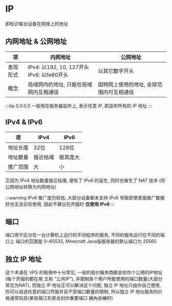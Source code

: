 # IP 

即标识每台设备在网络上的地址

## 内网地址 & 公网地址

| 项    | 内网地址                                   | 公网地址                  |
|------|----------------------------------------|-----------------------|
| 表现形式 | IPv4: 以192, 10, 127开头<br>IPv6: 以fe80开头 | 以其它数字开头               |
| 概念   | 局域网内的地址, 只能在局域网内互相通信                   | 因特网上使用的地址, 全球范围内可互相通信 |

:::tip
0.0.0.0 一般用在服务器监听上, 表示任意 IP, 即监听所有的 IP 地址
:::


## IPv4 & IPv6

| 项    | IPv4 | IPv6 |
|------|------|------|
| 地址长度 | 32位  | 128位 |
| 地址数量 | 接近枯竭 | 极其庞大 |
| 推广范围 | 大    | 小    |

正因为 IPv4 地址数量接近枯竭, 便有了 IPv6 的诞生, 同时也催生了 NAT 技术 (将公网地址转换为内网地址)

:::warning
IPv6 推广度仍较低, 大部分设备都未支持 IPv6 导致即使表面推广数据好也无法实际使用, 因此不建议在开服时 **仅使用 IPv6**
:::

## 端口
端口用于区分在一台计算机上运行的不同程序的服务, 不同的服务运行在不同的端口上
端口的范围是 0~65535, Minecraft Java版服务器的默认端口为 25565

## 独立 IP 地址

这个术语在 VPS 的租用中十分常见, 一般的低价服务商都会给你个公用的IP地址 (每个开服的都在用 又称 "公共IP"), 并限制各个用户所能使用的端口数量(大部分常见为NAT), 而独立 IP 地址正可以解决这个问题, 独立 IP 地址只由你自己使用, 你可以自选任意的端口开服并且不受端口数量的限制, 所以独立 IP 地址服务的价格通常较高(某些镇江机房会封你重要端口 ~~因为总被打~~)
